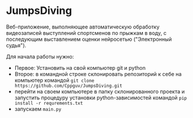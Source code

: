 # JumpsDiving
Веб-приложение, выполняющее автоматическую обработку видеозаписей выступлений спортсменов по прыжкам в воду, с последующим выставлением оценки нейросетью ("Электронный судья").

Для начала работы нужно:
- Первое: Установить на свой компьютер git и python
- Второе: в командной строке склонировать репозиторий к себе на компьютер
командой  ```git clone https://github.com/Cppguv/JumpsDiving.git```
- перейти на своем компьютере в папку склонированного проекта и запустить
процедуру установки python-зависимостей командой ```pip install -r requrements.txt```
- запускаем ```main.py```
